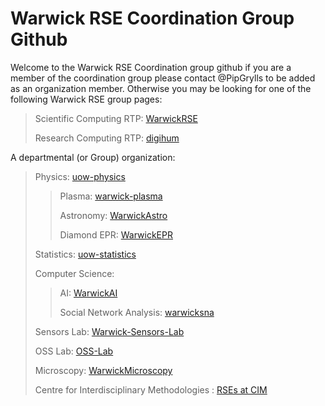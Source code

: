 # Warwick RSE Coordination Group Github

Welcome to the Warwick RSE Coordination group github if you are a member of the coordination group please contact @PipGrylls to be added as an organization member. Otherwise you may be looking for one of the following Warwick RSE group pages:

> Scientific Computing RTP: [WarwickRSE](https://github.com/WarwickRSE)
>
> Research Computing RTP: [digihum](https://github.com/digihum)

A departmental (or Group) organization:

> Physics: [uow-physics](https://github.com/uow-physics)
>>
>> Plasma: [warwick-plasma](https://github.com/Warwick-Plasma)
>>
>> Astronomy: [WarwickAstro](https://github.com/WarwickAstro)
>>
>> Diamond EPR: [WarwickEPR](https://github.com/WarwickEPR)
>
> Statistics: [uow-statistics](https://github.com/uow-statistics)
>
> Computer Science:
>>
>> AI: [WarwickAI](https://github.com/WarwickAI)
>>
>> Social Network Analysis: [warwicksna](https://github.com/warwicksna)
>
> Sensors Lab: [Warwick-Sensors-Lab](https://github.com/Warwick-Sensors-Lab)
>
> OSS Lab: [OSS-Lab](https://github.com/OSS-Lab)
>
> Microscopy: [WarwickMicroscopy](https://github.com/WarwickMicroscopy)
>
> Centre for Interdisciplinary Methodologies : [RSEs at CIM](https://warwick.ac.uk/fac/cross_fac/cim/research-software-engineering/)
